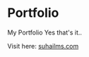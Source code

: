 # Portfolio
My Portfolio
Yes that's it..
<br>

Visit here: <a href="http://suhailms.com">suhailms.com</a>
